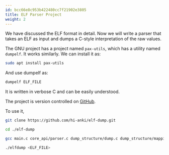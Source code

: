 ```yaml
---
id: bcc66e8c953b422480cc7f21902e3805
title: ELF Parser Project
weight: 2
---
```


We have discussed the ELF format in detail. Now we will write a parser that takes an ELF as input and dumps a C-style interpretation of the raw values.

The GNU project has a project named `pax-utils`, which has a utility named `dumpelf`. It works similarly. We can install it as:
```bash
sudo apt install pax-utils
```

And use dumpelf as:
```bash
dumpelf ELF_FILE
```

It is written in verbose C and can be easily understood.

The project is version controlled on [GitHub](https://github.com/aggrawal-ankur/elf-dump).

To use it,
```bash
git clone https://github.com/hi-anki/elf-dump.git

cd ./elf-dump

gcc main.c core_api/parser.c dump_structure/dump.c dump_structure/mappings.c -o elfdump

./elfdump <ELF_FILE>
```